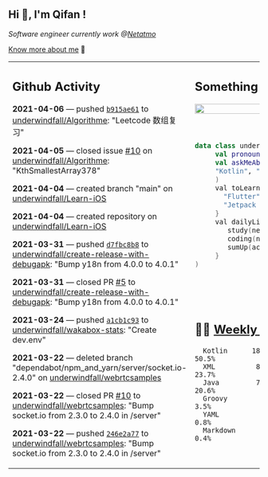 <h2> Hi 👋, I'm Qifan ! </h2>
<p><em>Software engineer currently work @<a href="https://www.netatmo.com">Netatmo</a>
</em></p><p><a href="https://qifanyang.com/resume" target="_blank"> Know more about me</a> 🔭</p>
<table><tr><td valign="top" rowspan="2">

 ## Github Activity
 <!-- githubActivity starts -->
  **2021-04-06** — pushed [`b915ae61`](https://api.github.com/repos/underwindfall/Algorithme/commits/b915ae61ab28f8f91d850dc4f3c5832f69770ab1) to [underwindfall/Algorithme](https://api.github.com/repos/underwindfall/Algorithme): "Leetcode 数组复习"

  **2021-04-05** — closed issue [#10](https://api.github.com/repos/underwindfall/Algorithme/issues/10) on [underwindfall/Algorithme](https://api.github.com/repos/underwindfall/Algorithme): "KthSmallestArray378"

  **2021-04-04** — created branch "main" on [underwindfall/Learn-iOS](https://api.github.com/repos/underwindfall/Learn-iOS)

  **2021-04-04** — created repository on [underwindfall/Learn-iOS](https://api.github.com/repos/underwindfall/Learn-iOS)

  **2021-03-31** — pushed [`d7fbc8b8`](https://api.github.com/repos/underwindfall/create-release-with-debugapk/commits/d7fbc8b8a1f88c6317f276d016509ebf2ba5edbe) to [underwindfall/create-release-with-debugapk](https://api.github.com/repos/underwindfall/create-release-with-debugapk): "Bump y18n from 4.0.0 to 4.0.1"

  **2021-03-31** — closed PR [#5](https://api.github.com/repos/underwindfall/create-release-with-debugapk/pulls/5) to [underwindfall/create-release-with-debugapk](https://api.github.com/repos/underwindfall/create-release-with-debugapk): "Bump y18n from 4.0.0 to 4.0.1"

  **2021-03-24** — pushed [`a1cb1c93`](https://api.github.com/repos/underwindfall/wakabox-stats/commits/a1cb1c9390819d2f49d631d36c81fbb8d9b811a3) to [underwindfall/wakabox-stats](https://api.github.com/repos/underwindfall/wakabox-stats): "Create dev.env"

  **2021-03-22** — deleted branch "dependabot/npm_and_yarn/server/socket.io-2.4.0" on [underwindfall/webrtcsamples](https://api.github.com/repos/underwindfall/webrtcsamples)

  **2021-03-22** — closed PR [#10](https://api.github.com/repos/underwindfall/webrtcsamples/pulls/10) to [underwindfall/webrtcsamples](https://api.github.com/repos/underwindfall/webrtcsamples): "Bump socket.io from 2.3.0 to 2.4.0 in /server"

  **2021-03-22** — pushed [`246e2a77`](https://api.github.com/repos/underwindfall/webrtcsamples/commits/246e2a77c7d0e26fba8921e893aa70ce05729b4e) to [underwindfall/webrtcsamples](https://api.github.com/repos/underwindfall/webrtcsamples): "Bump socket.io from 2.3.0 to 2.4.0 in /server"
 <!-- githubActivity ends -->
 </td><td valign="top">

 ## Something about me
 <!-- profile starts -->
 <a href="https://github.com/underwindfall" width="100%">
  <img src="https://github-readme-stats.vercel.app/api?username=underwindfall&show_icons=true&icon_color=805AD5&text_color=718096&bg_color=ffffff00&hide_title=true&include_all_commits=true&count_private=true&hide_border=true" width="100%"/>
 </a>
 <br/>
 <br/>
 <br/>
 
 ```kotlin
 data class underwindfall(
      val pronouns: String = "he|him",
      val askMeAbout: List<String> = listOf(
      "Kotlin", "Java", "Dart","Javascript", "Typescript"
      )
      val toLearn: () -> Unit = {
        "Flutter" to "For Fun",
        "Jetpack Compose" to "Future"
      }
      val dailyLife: Unit = (0..end).reduce { acc, new ->	
         study(new)	
         coding(new)	
         sumUp(acc) + haveFun(new)	
      }
 )
 ```
 <!-- profile ends -->
 </td></tr><tr><td valign="top">

 ## 🏊‍♂️ <a href="https://gist.github.com/underwindfall/377ee88ba1fabd1e93516e48ca9c61eb" target="_blank">Weekly Development Breakdown</a>
  <!-- codeTime starts -->
  ```text
    Kotlin      18 hrs 11 mins  ■■■■■■■■■■■■■■■▥□□□□□□□□  50.5%
    XML          8 hrs 31 mins  ■■■■■■■■■◱□□□□□□□□□□□□□□  23.7%
    Java         7 hrs 25 mins  ■■■■■■■■▥□□□□□□□□□□□□□□□  20.6%
    Groovy        1 hr 15 mins  ■■■■◱□□□□□□□□□□□□□□□□□□□   3.5%
    YAML               16 mins  ■■■▦□□□□□□□□□□□□□□□□□□□□   0.8%
    Markdown            8 mins  ■■■▥□□□□□□□□□□□□□□□□□□□□   0.4%
  ```
  <!-- codeTime starts -->
  </td></tr></table>